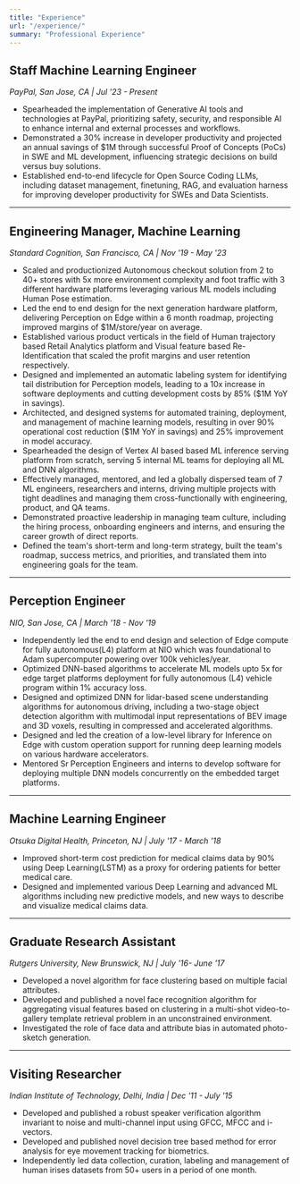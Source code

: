```yaml
---
title: "Experience"
url: "/experience/"
summary: "Professional Experience"
---
```


## Staff Machine Learning Engineer
*PayPal, San Jose, CA | Jul '23 - Present*

- Spearheaded the implementation of Generative AI tools and technologies at PayPal, prioritizing safety, security, and responsible AI to enhance internal and external processes and workflows.
- Demonstrated a 30% increase in developer productivity and projected an annual savings of $1M through successful Proof of Concepts (PoCs) in SWE and ML development, influencing strategic decisions on build versus buy solutions.
- Established end-to-end lifecycle for Open Source Coding LLMs, including dataset management, finetuning, RAG, and evaluation harness for improving developer productivity for SWEs and Data Scientists.
---

## Engineering Manager, Machine Learning
*Standard Cognition, San Francisco, CA | Nov '19 - May '23*

- Scaled and productionized Autonomous checkout solution from 2 to 40+ stores with 5x more environment complexity and foot traffic with 3 different hardware platforms leveraging various ML models including Human Pose estimation.
- Led the end to end design for the next generation hardware platform, delivering Perception on Edge within a 6 month roadmap, projecting improved margins of $1M/store/year on average.
- Established various product verticals in the field of Human trajectory based Retail Analytics platform and Visual feature based Re-Identification that scaled the profit margins and user retention respectively.
- Designed and implemented an automatic labeling system for identifying tail distribution for Perception models, leading to a 10x increase in software deployments and cutting development costs by 85% ($1M YoY in savings).
- Architected, and designed systems for automated training, deployment, and management of machine learning models, resulting in over 90% operational cost reduction ($1M YoY in savings) and 25% improvement in model accuracy.
- Spearheaded the design of Vertex AI based based ML inference serving platform from scratch, serving 5 internal ML teams for deploying all ML and DNN algorithms.
- Effectively managed, mentored, and led a globally dispersed team of 7 ML engineers, researchers and interns, driving multiple projects with tight deadlines and managing them cross-functionally with engineering, product, and QA teams.
- Demonstrated proactive leadership in managing team culture, including the hiring process, onboarding engineers and interns, and ensuring the career growth of direct reports.
- Defined the team's short-term and long-term strategy, built the team's roadmap, success metrics, and priorities, and translated them into engineering goals for the team.

---

## Perception Engineer
*NIO, San Jose, CA | March '18 - Nov '19*

- Independently led the end to end design and selection of Edge compute for fully autonomous(L4) platform at NIO which was foundational to Adam supercomputer powering over 100k vehicles/year.
- Optimized DNN-based algorithms to accelerate ML models upto 5x for edge target platforms deployment for fully autonomous (L4) vehicle program within 1% accuracy loss.
- Designed and optimized DNN for lidar-based scene understanding algorithms for autonomous driving, including a two-stage object detection algorithm with multimodal input representations of BEV image and 3D voxels, resulting in compressed and accelerated algorithms.
- Designed and led the creation of a low-level library for Inference on Edge with custom operation support for running deep learning models on various hardware accelerators.
- Mentored Sr Perception Engineers and interns to develop software for deploying multiple DNN models concurrently on the embedded target platforms.

---
## Machine Learning Engineer
*Otsuka Digital Health, Princeton, NJ | July '17 - March '18*

- Improved short-term cost prediction for medical claims data by 90% using Deep Learning(LSTM) as a proxy for ordering patients for better medical care.
- Designed and implemented various Deep Learning and advanced ML algorithms including new predictive models, and new ways to describe and visualize medical claims data.

---
## Graduate Research Assistant
*Rutgers University, New Brunswick, NJ | July '16- June '17*

- Developed a novel algorithm for face clustering based on multiple facial attributes.
- Developed and published a novel face recognition algorithm for aggregating visual features based on clustering in a multi-shot video-to-gallery template retrieval problem in an unconstrained environment.
- Investigated the role of face data and attribute bias in automated photo-sketch generation.

---
## Visiting Researcher
*Indian Institute of Technology, Delhi, India | Dec '11 - July '15*

- Developed and published a robust speaker verification algorithm invariant to noise and multi-channel input using GFCC, MFCC and i-vectors.
- Developed and published novel decision tree based method for error analysis for eye movement tracking for biometrics.
- Independently led data collection, curation, labeling and management of human irises datasets from 50+ users in a period of one month.